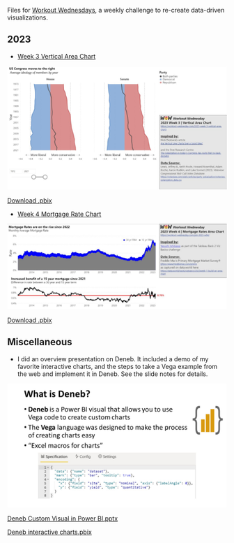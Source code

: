 Files for 	[Workout Wednesdays](https://workout-wednesday.com/), a weekly challenge to re-create data-driven visualizations.

## 2023

- [Week 3 Vertical Area Chart](https://workout-wednesday.com/pbi-2023-w03/)

<kbd>
<img src="https://github.com/somedaygone/deneb-help/blob/main/Wow/WoW%202023%20Week%203%20Vertical%20Area%20Chart.jpg" width="600" />
</kbd>

[Download .pbix](https://github.com/somedaygone/deneb-help/raw/main/Wow/WoW%202023%20Week%203%20Vertical%20Area%20Chart.pbix)

- [Week 4 Mortgage Rate Chart](https://workout-wednesday.com/pbi-2023-w04/)

<kbd>
<img src="https://github.com/somedaygone/deneb-help/raw/main/Wow/WoW%202023%20Week%204%20Mortgage%20Rates%20Area%20Chart.jpg" width="600" />
</kbd>

[Download .pbix](https://github.com/somedaygone/deneb-help/raw/main/Wow/WoW%202023%20Week%204%20Mortgage%20Rates%20Area%20Chart.pbix)

## Miscellaneous

- I did an overview presentation on Deneb. It included a demo of my favorite interactive charts, and the steps to take a Vega example from the web and implement it in Deneb. See the slide notes for details.

<kbd>
<img src="https://github.com/somedaygone/deneb-help/raw/main/Wow/What%20is%20Deneb.jpg" width="600" />
</kbd>

[Deneb Custom Visual in Power BI.pptx](https://github.com/somedaygone/deneb-help/blob/main/Wow/Deneb%20Custom%20Visual%20in%20Power%20BI.pptx)

[Deneb interactive charts.pbix](https://github.com/somedaygone/deneb-help/blob/main/Wow/Deneb%20interactive%20charts.pbix)
